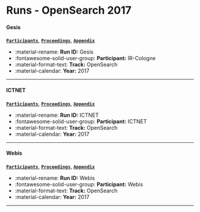 # Runs - OpenSearch 2017 

#### Gesis 
[**`Participants`**](./participants.md#ir-cologne), [**`Proceedings`**](./proceedings.md#ir-cologne-at-trec-2017-opensearch-track-rerunning-popularity-ranking-experiments-in-a-living-lab), [**`Appendix`**](https://trec.nist.gov/pubs/trec26/appendices/trec-os-2017.pdf) 

- :material-rename: **Run ID:** Gesis 
- :fontawesome-solid-user-group: **Participant:** IR-Cologne 
- :material-format-text: **Track:** OpenSearch 
- :material-calendar: **Year:** 2017 

---
#### ICTNET 
[**`Participants`**](./participants.md#ictnet), [**`Proceedings`**](./proceedings.md#ictnet-at-trec2017-opensearch-track), [**`Appendix`**](https://trec.nist.gov/pubs/trec26/appendices/trec-os-2017.pdf) 

- :material-rename: **Run ID:** ICTNET 
- :fontawesome-solid-user-group: **Participant:** ICTNET 
- :material-format-text: **Track:** OpenSearch 
- :material-calendar: **Year:** 2017 

---
#### Webis 
[**`Participants`**](./participants.md#webis), [**`Proceedings`**](./proceedings.md#webis-at-trec-2017-open-search-and-core-tracks), [**`Appendix`**](https://trec.nist.gov/pubs/trec26/appendices/trec-os-2017.pdf) 

- :material-rename: **Run ID:** Webis 
- :fontawesome-solid-user-group: **Participant:** Webis 
- :material-format-text: **Track:** OpenSearch 
- :material-calendar: **Year:** 2017 

---

